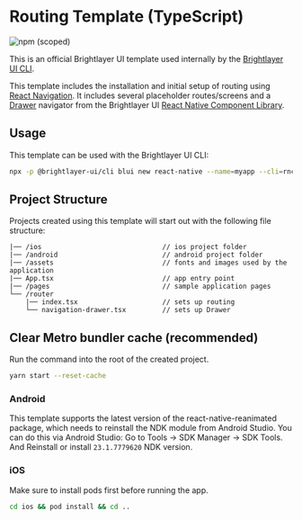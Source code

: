 # Routing Template (TypeScript)

![npm (scoped)](https://img.shields.io/npm/v/@brightlayer-ui/react-native-template-routing-typescript?color=%23007bc1&label=%40brightlayer-ui%2Freact-native-template-routing-typescript)

This is an official Brightlayer UI template used internally by the [Brightlayer UI CLI](https://www.npmjs.com/package/@brightlayer-ui/cli).

This template includes the installation and initial setup of routing using [React Navigation](https://reactnavigation.org/). It includes several placeholder routes/screens and a [Drawer](https://brightlayer-ui-components.github.io/react-native/?path=/info/components-documentation--drawer) navigator from the Brightlayer UI [React Native Component Library](https://www.npmjs.com/package/@brightlayer-ui/react-native-components).

## Usage
This template can be used with the Brightlayer UI CLI:
```sh
npx -p @brightlayer-ui/cli blui new react-native --name=myapp --cli=rnc --language=ts --template=routing
```

## Project Structure
Projects created using this template will start out with the following file structure:

```
|── /ios                              // ios project folder
|── /android                          // android project folder
|── /assets                           // fonts and images used by the application
|── App.tsx                           // app entry point
|── /pages                            // sample application pages
└── /router                             
    |── index.tsx                     // sets up routing
    └── navigation-drawer.tsx         // sets up Drawer
```

## Clear Metro bundler cache (recommended)

Run the command into the root of the created project.
```sh
yarn start --reset-cache
```

### Android
This template supports the latest version of the react-native-reanimated package, which needs to reinstall the NDK module from Android Studio. You can do this via Android Studio: Go to Tools -> SDK Manager -> SDK Tools. And Reinstall or install `23.1.7779620` NDK version.

### iOS

Make sure to install pods first before running the app.
```sh
cd ios && pod install && cd ..
```